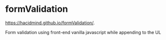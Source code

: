 # formValidation

https://hacidmind.github.io/formValidation/.

Form validation using front-end vanilla javascript while appending to the UL
